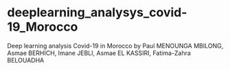 # deeplearning_analysys_covid-19_Morocco
Deep learning analysis Covid-19 in Morocco by Paul MENOUNGA MBILONG, Asmae BERHICH, Imane JEBLI, Asmae EL KASSIRI, Fatima-Zahra BELOUADHA
